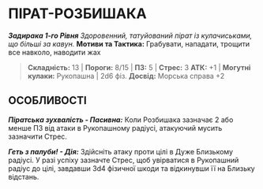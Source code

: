 ﻿# ПІРАТ-РОЗБИШАКА

***Задирака 1-го Рівня***
*Здоровенний, татуйований пірат із кулачиськами, що більші за кавун.*
**Мотиви та Тактика:** Грабувати, нападати, трощити все навколо, наводити жах

> **Складність:** 13 | **Пороги:** 8/15 | **ПЗ:** 5 | **Стрес:** 3
> **АТК:** +1 | **Могутні кулаки:** Рукопашна | 2d6 фіз.
> **Досвід:** Морська справа +2

## ОСОБЛИВОСТІ

***Піратська зухвалість - Пасивна:*** Коли Розбишака зазначає 2 або менше ПЗ від атаки в Рукопашному радіусі, атакуючий мусить зазначити Стрес.

***Геть з палуби! - Дія:*** Здійсніть атаку проти цілі в Дуже Близькому радіусі. У разі успіху зазначте Стрес, щоб увірватися в Рукопашний радіус до цілі, завдавши 3d4 фізичної шкоди та відкинувши її на Близьку відстань.